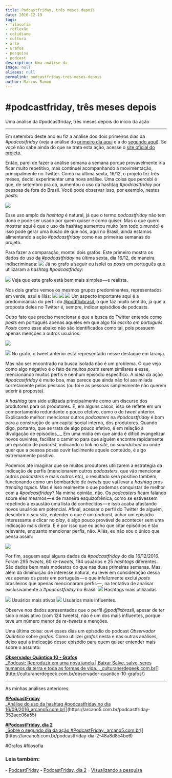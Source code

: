 ```yaml
---
title: Podcastfriday, três meses depois
date: 2016-12-19
tags:
- filosofia
- reflexão
- cotidiano
- cultura
- arte
- Grafos
- pesquisa
- podcast
description: Uma análise da
image: null
aliases: null
permalink: podcastfriday-tres-meses-depois
author: Marcos Ramon
---
```

# #podcastfriday, três meses depois

Uma análise da #podcastfriday, três meses depois do início da ação

---


Em setembro deste ano eu fiz a análise dos dois primeiros dias da _#podcastfriday_ (veja a análise do [primeiro dia aqui](https://arcano5.com.br/podcastfriday-352aec06a55#.6iccmdb6l) e a do [segundo aqui](https://arcano5.com.br/podcastfriday-dia-2-48a8d8c4be6#.t8grv8cvo)). Se você não sabe ainda do que se trata esta ação, acesse o [site oficial do projeto](http://podcastfriday.com.br/ ).

Então, parei de fazer a análise semana a semana porque provavelmente iria ficar muito repetitivo, mas continuei acompanhando a movimentação, principalmente no Twitter. Como na última sexta, 16/12, o projeto fez três meses, decidi experimentar uma nova análise. Uma coisa que percebi é que, de setembro pra cá, aumentou o uso da hashtag _#podcastfriday_ por pessoas de fora do Brasil. Você pode observar isso, por exemplo, nestes _posts_:

![](https://twitter.com/Scaramanga666/status/809879047346028544)

Esse uso amplo da _hashtag_ é natural, já que o termo _podcastfriday_ não tem dono e pode ser usado por quem quiser e como quiser. Mas o que quero mostrar aqui é que o uso da hashtag aumentou muito (em todo o mundo) e isso pode gerar uma ilusão de que nós, aqui no Brasil, ainda estamos alimentando a ação _#podcastfriday_ como nas primeiras semanas do projeto.

Para fazer a comparação, montei dois grafos. Este primeiro mostra os dados do uso da _#podcastfriday_ na última sexta, dia 16/12, de maneira indiscriminada:
<img src="/assets/img/Pasted image 20250311154328.png">
Já no grafo a seguir eu isolei os _posts_ em português que utilizaram a _hashtag #podcastfriday_:

<img src="/assets/img/Pasted image 20250311154336.png">
Veja que este grafo está bem mais simples — e realista.

Nos dois grafos vemos os mesmos grupos predominantes, representados em verde, azul e lilás:
<img src="/assets/img/Pasted image 20250311154345.png">
<img src="/assets/img/Pasted image 20250311154357.png">
<img src="/assets/img/Pasted image 20250311154408.png">
Um aspecto importante aqui é a predominância do perfil do [@podflixbrasil](https://twitter.com/PodflixBrasil), o que faz muito sentido, já que a proposta deles no Twitter é, sempre, indicar episódios de podcasts.

Outro fato que preciso mencionar é que a busca do Twitter entende como _posts_ em português apenas aqueles em que algo foi _escrito em português_. _Posts_ como esse abaixo não são identificados como tal, pois possuem apenas menções a outros usuários:

![](https://twitter.com/tambacast/status/809771218538741760)

<img src="/assets/img/Pasted image 20250311154429.png">
No grafo, o tweet anterior está representado nesse destaque em laranja.

Mas não ser encontrado na busca isolada não é um problema. O que vejo como algo negativo é o fato de muitos _posts_ serem similares a esse, mencionando muitos perfis e nenhum episódio específico. A ideia da ação _#podcastfriday_ é muito boa, mas parece que ainda não foi assimilada corretamente pelas pessoas (ou foi e as pessoas simplesmente não querem aderir à proposta).

A _hashtag_ tem sido utilizada principalmente como um discurso dos produtores para os produtores. E, em alguns casos, isso se reflete em um comportamento redundante e pouco efetivo, como o do _tweet_ anterior. Explicando melhor: mencionar outros _podcasters_ na _#podcastfriday_ é bom para a construção de um capital social interno, dos produtores. Quando digo, portanto, que se trata de algo pouco efetivo, é em relação à divulgação de episódios_._ Em uma mídia em que ainda é difícil evangelizar novos ouvintes, facilitar o caminho para que alguém encontre rapidamente um episódio de _podcast_, indicando o _link_ no _site_, no _soundcloud_ ou onde quer que a pessoa possa ouvir facilmente aquele conteúdo, é algo extremamente positivo.

Podemos até imaginar que se muitos produtores utilizarem a estratégia da indicação de perfis (mencionarem outros _podcasters_, que vão mencionar outros _podcasters_ e mais outros etc), o resultado será positivo também, funcionando como um bombardeio de _tweets_ que vai levar a _hashtag_ pros _trending topics._ Mas é isso realmente o que podemos conquistar de melhor com a _#podcastfriday_? Na minha opinião, não. Os _podcasters_ ficam falando sobre eles mesmos — e de maneira esquizofrênica, como se estivessem repetindo à exaustão uma lista de conhecidos — e isso acaba afastando novos usuários em potencial. Afinal, acessar o perfil do Twitter de alguém, descobrir o seu _site_, entender o que é um _podcast_, achar um episódio interessante e clicar no _play_, é algo pouco provável de acontecer sem uma indicação mais direta. E é por isso que eu acho que citar episódios é tão relevante, enquanto mencionar perfis, não. Aliás, eu não sou o único que pensa assim:

![](https://twitter.com/JeftherBarbosa/status/809755633163599872)

Por fim, seguem aqui alguns dados da _#podcastfriday_ do dia 16/12/2016. Foram 295 _tweets_, 60 _re-tweets_, 194 usuários e 25 _hashtags_ diferentes. São dados bem mais modestos do que nas duas primeiras semanas. Mas, além da diminuição de interesse natural, eu levei em consideração dessa vez apenas os _posts_ em português — o que infelizmente exclui _posts_ brasileiros que apenas mencionaram perfis — , na tentativa de analisar exclusivamente a _#podcastfriday_ no Brasil:
<img src="/assets/img/Pasted image 20250311154455.png">
Hashtags mais utilizadas

<img src="/assets/img/Pasted image 20250311154503.png">
Usuários mais ativos
<img src="/assets/img/Pasted image 20250311154518.png">
Usuários mais influentes.

Observe nos dados apresentados que o perfil _@podflixbrasil_, apesar de ter sido o mais ativo (com 124 tweets), não é um dos mais influentes, porque teve um número menor de _re-tweets_ e menções.

Uma última coisa: ouvi esses dias um episódio do podcast _Observador Quântico_ sobre _grafos_. Como utilizei _grafos_ nesta e nas outras análises, deixo aqui a indicação desse episódio para quem quiser entender mais sobre o assunto:

[**Observador Quântico 10 - Grafos**  
_Podcast: Reproduzir em uma nova janela | Baixar Salve, salve, seres humanos da terra e toda as formas de vida…_culturanerdegeek.com.br](http://culturanerdegeek.com.br/observador-quantico-10-grafos/ "http://culturanerdegeek.com.br/observador-quantico-10-grafos/")[](http://culturanerdegeek.com.br/observador-quantico-10-grafos/)

---

As minhas análises anteriores:

[**#PodcastFriday**  
_Análise do uso da hashtag #podcastfriday no dia 16/09/2016_arcano5.com.br](https://arcano5.com.br/podcastfriday-352aec06a55 "https://arcano5.com.br/podcastfriday-352aec06a55")[](https://arcano5.com.br/podcastfriday-352aec06a55)

[**#PodcastFriday, dia 2**  
_Sobre o segundo dia da ação #PodcastFriday._arcano5.com.br](https://arcano5.com.br/podcastfriday-dia-2-48a8d8c4be6 "https://arcano5.com.br/podcastfriday-dia-2-48a8d8c4be6")[](https://arcano5.com.br/podcastfriday-dia-2-48a8d8c4be6)


#Grafos #filosofia

<h3>Leia também:</h3>
- <a href="/podcastfriday">PodcastFriday</a>
- <a href="/podcastfriday-dia-2">PodcastFriday, dia 2</a>
- <a href="/visualizando-a-pesquisa">Visualizando a pesquisa</a>
